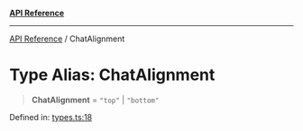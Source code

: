 [**API Reference**](../README.md)

***

[API Reference](../README.md) / ChatAlignment

# Type Alias: ChatAlignment

> **ChatAlignment** = `"top"` \| `"bottom"`

Defined in: [types.ts:18](https://github.com/wix-incubator/chat-viewer/blob/15bf3285badb80da9e01685e151f498ed816c224/lib/types.ts#L18)
